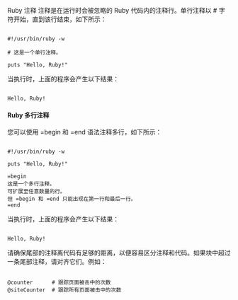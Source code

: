  Ruby 注释
 注释是在运行时会被忽略的 Ruby 代码内的注释行。单行注释以 # 字符开始，直到该行结束，如下所示：

 
```

#!/usr/bin/ruby -w

# 这是一个单行注释。

puts "Hello, Ruby!"

```
 当执行时，上面的程序会产生以下结果：

 
```

Hello, Ruby!

```
 
#### Ruby 多行注释

 您可以使用 =begin 和 =end 语法注释多行，如下所示：

 
```

#!/usr/bin/ruby -w

puts "Hello, Ruby!"

=begin
这是一个多行注释。
可扩展至任意数量的行。
但 =begin 和 =end 只能出现在第一行和最后一行。 
=end

```
 当执行时，上面的程序会产生以下结果：

 
```

Hello, Ruby!

```
 请确保尾部的注释离代码有足够的距离，以便容易区分注释和代码。如果块中超过一条尾部注释，请对齐它们。例如：

 
```

@counter      # 跟踪页面被击中的次数
@siteCounter  # 跟踪所有页面被击中的次数

```
 

